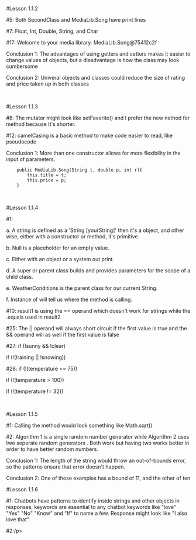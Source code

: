 #Lesson 1.1.2
<p>#5: Both SecondClass and MediaLib.Song have print lines</p>
<p>#7: Float, Int, Double, String, and Char</p>
<p>#17: Welcome to your media library. MediaLib.Song@75412c2f</p>
<p>Conclusion 1: The advantages of using getters and setters makes it easier to 
change values of objects, but a disadvantage is how the class may look cumbersome</p>
<p>Conclusion 2: Univeral objects and classes could reduce the size of rating and price taken up in both classes</p>

<br>

#Lesson 1.1.3
<p>#8: The mutator might look like setFavorite() and I prefer the new nethod for method because
It's shorter.</p>
<p>#12: camelCasing is a basic method to make code easier to read, like pseudocode</p>
<p>Conclusion 1: More than one constructor allows for more flexibility in the input of parameters.</p>
    
        public MediaLib.Song(String t, double p, int r){
            this.title = t;
            this.price = p;
        }

<br>

#Lesson 1.1.4
<p>#1:</p>
<p>    a. A string is defined as a 'String [yourString]' then it's a object, 
and other wise, either with a constructor or method, it's primitive.</p>
<p>    b. Null is a placeholder for an empty value.</p>
<p>    c. Either with an object or a system out print.</p>
<p>    d. A super or parent class builds and provides parameters for the scope of a child class.</p>
<p>    e. WeatherConditions is the parent class for our current String.</p>
<p>    f. Instance of will tell us where the method is calling.</p>
<p>#10: result1 is using the == operand which doesn't work for strings while the .equals used in result2</p>
<p>#25: The || operand will always short circuit if the first value is true and the && operand 
    will as well if the first value is false</p>
<p>#27: if (!sunny && !clear)</p>
<p>     if (!(!raining || !snowing))</p>
<p>#28:     if (!(temperature <= 75))</p>
<p>         if (!(temperature > 100))</p>
<p>         if (!(temperature != 32))</p>

<br>

#Lesson 1.1.5
<p>#1: Calling the method would look something like Math.sqrt()</p>
<p>#2: Algorithm 1 is a single random number generator while Algorithm 2 uses two seperate random generators
. Both work but having two works better in order to have better random numbers.</p>
<p>Conclusion 1: The length of the string would throw an out-of-bounds error, so the patterns ensure that error doesn't happen.</p>
<p>Conclusion 2: One of those examples has a bound of 11, and the other of ten</p>

#Lesson 1.1.6
<p>#1: Chatbots have patterns to identify inside strings and other objects in responses, 
       keywords are essential to any chatbot keywords like 
       "love" "Yes" "No" "Know" and "If" to name a few.
       Response might look like "I also love that" </p>
<p>#2:/p> <IMG SRC="1_1_6.PNG>